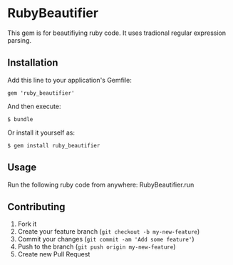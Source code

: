 # RubyBeautifier

This gem is for beautifiying ruby code. It uses tradional regular expression parsing.

## Installation

Add this line to your application's Gemfile:

    gem 'ruby_beautifier'

And then execute:

    $ bundle

Or install it yourself as:

    $ gem install ruby_beautifier

## Usage

Run the following ruby code from anywhere:
RubyBeautifier.run

## Contributing

1. Fork it
2. Create your feature branch (`git checkout -b my-new-feature`)
3. Commit your changes (`git commit -am 'Add some feature'`)
4. Push to the branch (`git push origin my-new-feature`)
5. Create new Pull Request
